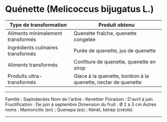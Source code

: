 # Quénette (Melicoccus bijugatus L.)

| **Type de transformation**         | **Produit obtenu**                                            |
| ---------------------------------- | ------------------------------------------------------------- |
| Aliments minimalement transformés  | Quenette fraîche, quenette congelée                           |
| Ingrédients culinaires transformés | Purée de quenette, jus de quenette                            |
| Aliments transformés               | Confiture de quenette, quenette en sirop                      |
| Produits ultra-transformés         | Glace à la quenette, bonbon à la quenette, nectar de quenette |

---

Famille : Sapindacées
Nom de l'arbre : Kenettier
Floraison : D'avril à juin
Fructification : De juin à septembre
Dimension du fruit : Ø 2 à 3 cm
Autres noms : Mamoncillo (en) ; Quenepa (es) ; Kénèt, kénèp (créole)

---
